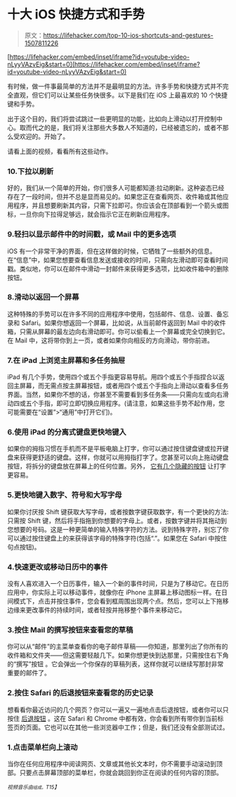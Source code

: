 # 十大 iOS 快捷方式和手势

> 原文：<https://lifehacker.com/top-10-ios-shortcuts-and-gestures-1507811226>

 [https://lifehacker.com/embed/inset/iframe?id=youtube-video-nLyyVAzvEig&start=0](https://lifehacker.com/embed/inset/iframe?id=youtube-video-nLyyVAzvEig&start=0) 

有时候，做一件事最简单的方法并不是最明显的方法。许多手势和快捷方式并不完全直观，但它们可以让某些任务快很多。以下是我们在 iOS 上最喜欢的 10 个快捷键和手势。



出于这个目的，我们将尝试跳过一些更明显的功能，比如向上滑动以打开控制中心。取而代之的是，我们将关注那些大多数人不知道的，已经被遗忘的，或者不那么受欢迎的。开始了。

请看上面的视频，看看所有这些动作。

### 10.下拉以刷新

好的，我们从一个简单的开始，你们很多人可能都知道:拉动刷新。这种姿态已经存在了一段时间，但并不总是显而易见的。如果您正在查看网页、收件箱或其他应用程序，并且想要刷新其内容，只需下拉即可。你应该会在顶部看到一个箭头或图标，一旦你向下拉得足够远，就会指示它正在刷新应用程序。

### 9.轻扫以显示邮件中的时间戳，或 Mail 中的更多选项

iOS 有一个非常干净的界面，但在这样做的时候，它牺牲了一些额外的信息。在“信息”中，如果您想要查看信息发送或接收的时间，只需向左滑动即可查看时间戳。类似地，你可以在邮件中滑动一封邮件来获得更多选项，比如收件箱中的删除按钮。

### 8.滑动以返回一个屏幕

这种特殊的手势可以在许多不同的应用程序中使用，包括邮件、信息、设置、备忘录和 Safari。如果你想返回一个屏幕，比如说，从当前邮件返回到 Mail 中的收件箱，只需从屏幕的最左边向右滑动即可。你可以偷看上一个屏幕或完全切换到它。在 Mail 中，这将带你到上一页，或者如果你向相反的方向滑动，带你前进。

### 7.在 iPad 上浏览主屏幕和多任务抽屉

iPad 有几个手势，使用四个或五个手指更容易导航。用四个或五个手指捏合以返回主屏幕，而无需点按主屏幕按钮，或者用四个或五个手指向上滑动以查看多任务界面。当然，如果你不想的话，你甚至不需要看到多任务条——只需向左或向右滑动四或五个手指，即可立即切换应用程序。(请注意，如果这些手势不起作用，您可能需要在“设置”>“通用”中打开它们)。

### 6.使用 iPad 的分离式键盘更快地键入

如果你的拇指习惯在手机而不是平板电脑上打字，你可以通过按住键盘键或拉开键盘来获得更舒适的键盘。这样，你就可以用拇指打字了。您甚至可以向上拖动键盘按钮，将拆分的键盘放在屏幕上的任何位置。另外， [它有几个隐藏的按钮](https://lifehacker.com/the-ipads-split-keyboard-has-a-few-hidden-buttons-that-5882162) 让打字更容易。

### 5.更快地键入数字、符号和大写字母

如果你讨厌按 Shift 键获取大写字母，或者按数字键获取数字，有一个更快的方法:只需按 Shift 键，然后将手指拖到你想要的字母上。或者，按数字键并将其拖动到您想要的号码。这是一种更简单的输入特殊字符的方法。说到特殊字符，别忘了你可以通过按住键盘上的来获得该字母的特殊字符(包括“.”。如果您在 Safari 中按住句点按钮)。

### 4.快速更改或移动日历中的事件

没有人喜欢进入一个日历事件，输入一个新的事件时间，只是为了移动它。在日历应用中，你实际上可以移动事件，就像你在 iPhone 主屏幕上移动图标一样。在日间模式下，点击并按住事件，您会看到框周围出现两个点。然后，您可以上下拖移边缘来更改事件的持续时间，或者轻按并拖移整个事件来移动它。

### 3.按住 Mail 的撰写按钮来查看您的草稿

你可以从“邮件”的主菜单查看你的电子邮件草稿——你知道，那里列出了你所有的收件箱和文件夹——但这需要轻敲几下。如果你想更快到达那里，只需按住右下角的“撰写”按钮 。它会弹出一个你保存的草稿列表，这样你就可以继续写那封非常重要的邮件了。

### 2.按住 Safari 的后退按钮来查看您的历史记录

想看看你最近访问的几个网页？你可以一遍又一遍地点击后退按钮，或者你可以只按住 [后退按钮](https://lifehacker.com/press-and-hold-safaris-back-button-to-view-your-history-5983485) 。这在 Safari 和 Chrome 中都有效，你会看到所有带你到当前标签页的页面。它也可以在其他一些浏览器中工作；但是，我们还没有全部测试过。

### 1.点击菜单栏向上滚动

当你在任何应用程序中阅读网页、文章或其他长文本时，你不需要手动滚动到顶部。只要点击屏幕顶部的菜单栏，你就会跳回到你正在阅读的任何内容的顶部。

*<small>视频音乐由</small>*[*<small></small>*](http://freemusicarchive.org/music/Smurd/Mo_Gear/05_Messe_X)<small>*<small>组成。</small>T15】*</small>

<small></small>